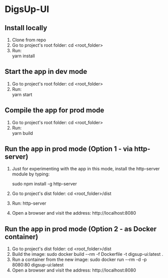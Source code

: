 # DigsUp-UI

## Install locally
1. Clone from repo
2. Go to project's root folder:
    cd <root_folder>
3. Run:  
    yarn install 

## Start the app in dev mode
1. Go to project's root folder:
    cd <root_folder>
2. Run:  
    yarn start

## Compile the app for prod mode
1. Go to project's root folder:
    cd <root_folder>
2. Run:  
    yarn build

## Run the app in prod mode (Option 1 - via http-server)
1. Just for experimenting with the app in this mode,
    install the http-server module by typing:

    sudo npm install -g http-server
2. Go to project's dist folder:
    cd <root_folder>/dist
3. Run:
    http-server
4. Open a browser and visit the address:
    http://localhost:8080 


## Run the app in prod mode (Option 2 - as Docker container)
1. Go to project's dist folder:
    cd <root_folder>/dist
2. Build the image:
    sudo docker build --rm -f Dockerfile -t digsup-ui:latest .
3. Run a container from the new image:
    sudo docker run --rm -d -p 8080:80 digsup-ui:latest
3. Open a browser and visit the address:
    http://localhost:8080 

